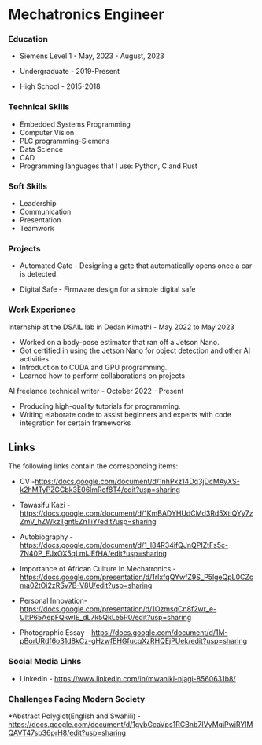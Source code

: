 # Mechatronics Engineer

### Education
* Siemens Level 1 - May, 2023 - August, 2023
   
* Undergraduate - 2019-Present

* High School - 2015-2018

### Technical Skills
* Embedded Systems Programming
* Computer Vision
* PLC programming-Siemens
* Data Science
* CAD
* Programming languages that I use: Python, C and Rust

### Soft Skills
* Leadership
* Communication
* Presentation
* Teamwork

### Projects
* Automated Gate - Designing a gate that automatically opens once a car is detected.

* Digital Safe - Firmware design for a simple digital safe

### Work Experience
Internship at the DSAIL lab in Dedan Kimathi - May 2022 to May 2023
* Worked on a body-pose estimator that ran off a Jetson Nano.
* Got certified in using the Jetson Nano for object detection and other AI activities.
* Introduction to CUDA and GPU programming.
* Learned how to perform collaborations on projects

AI freelance technical writer - October 2022 - Present
* Producing high-quality tutorials for programming.
* Writing elaborate code to assist beginners and experts with code integration for certain frameworks

## Links
The following links contain the corresponding items:

*  CV -<https://docs.google.com/document/d/1nhPxz14Dq3jDcMAyXS-k2hMTyPZGCbk3E06lmRof8T4/edit?usp=sharing>

* Tawasifu Kazi -<https://docs.google.com/document/d/1KmBADYHUdCMd3Rd5XtIQYy7zZmV_hZWkzTgntEZnTiY/edit?usp=sharing>
   
* Autobiography - <https://docs.google.com/document/d/1_l84R34ifQJnQPIZtFs5c-7N40P_EJxOX5qLmIJEfHA/edit?usp=sharing>

* Importance of African Culture In Mechatronics - <https://docs.google.com/presentation/d/1rlxfqQYwfZ9S_P5lgeQpL0CZcma02tOi2zRSv7B-V8U/edit?usp=sharing>

* Personal Innovation- <https://docs.google.com/presentation/d/1OzmsqCn8f2wr_e-UltP65AepFQkwIE_dL7k5QkLe5R0/edit?usp=sharing>

* Photographic Essay - <https://docs.google.com/document/d/1M-pBorURdf6o31d8kCz-gHzwfEHGfucqXzRHQEjPUek/edit?usp=sharing>

### Social Media Links
* LinkedIn - <https://www.linkedin.com/in/mwaniki-njagi-8560631b8/>

### Challenges Facing Modern Society
*Abstract Polyglot(English and Swahili) - <https://docs.google.com/document/d/1gybGcaVps1RCBnb7IVyMqjPwjRYlMQAVT47sp36prH8/edit?usp=sharing>
